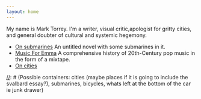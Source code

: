 ```yaml
---
layout: home
---
```


[//]: # (A test comment before main body text.)

My name is Mark Torrey. I'm a writer, visual critic,apologist for gritty
cities, and general doubter of cultural and systemic hegemony. 

* [On submarines](https://grannycart.net/subworld-pages/) An untitled novel with some submarines in it.
* [Music For Emma](MusicForEmma.html) A comprehensive history of 20th-Century pop music in the form of a mixtape.
* [On cities](cities/cities.md)

[//]: # (Consider that your one-line intro above might need some backing? Something like: more than a decade of experience)

[//]: # (Possible containers: cities (maybe places if it is going to include the svalbard essay?), submarines, bicycles, whats left at the bottom of the car ie junk drawer)

